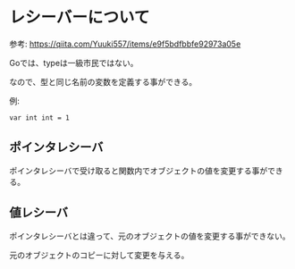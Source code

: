 # レシーバーについて

参考:
https://qiita.com/Yuuki557/items/e9f5bdfbbfe92973a05e

Goでは、typeは一級市民ではない。

なので、型と同じ名前の変数を定義する事ができる。

例:
```
var int int = 1
```

## ポインタレシーバ

ポインタレシーバで受け取ると関数内でオブジェクトの値を変更する事ができる。

## 値レシーバ

ポインタレシーバとは違って、元のオブジェクトの値を変更する事ができない。

元のオブジェクトのコピーに対して変更を与える。
